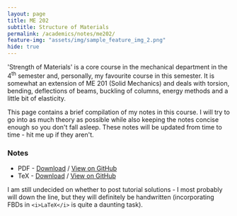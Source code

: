 ```yaml
---
layout: page
title: ME 202
subtitle: Structure of Materials
permalink: /academics/notes/me202/
feature-img: "assets/img/sample_feature_img_2.png"
hide: true
---
```

'Strength of Materials' is a core course in the mechanical department in the 4<sup>th</sup> semester and, personally, my favourite course in this semester. It is somewhat an extension of ME 201 (Solid Mechanics) and deals with torsion, bending, deflections of beams, buckling of columns, energy methods and a little bit of elasticity.

This page contains a brief compilation of my notes in this course. I will try to go into as much theory as possible while also keeping the notes concise enough so you don't fall asleep. These notes will be updated from time to time - hit me up if they aren't.

<h3>Notes</h3>

<ul>
<li>PDF - <a href="https://omprabhu31.github.io/academics/notes/me202/me202notes.pdf">Download</a> / <a href="https://github.com/omprabhu31/omprabhu31.github.io/blob/master/academics/notes/me202/me202notes.pdf">View on GitHub</a></li>
<li>TeX - <a href="https://omprabhu31.github.io/academics/notes/me202/me202notes.tex">Download</a> / <a href="https://github.com/omprabhu31/omprabhu31.github.io/blob/master/academics/notes/me202/me202notes.tex">View on GitHub</a></li>
</ul>

I am still undecided on whether to post tutorial solutions - I most probably will down the line, but they will definitely be handwritten (incorporating FBDs in `<i>LaTeX</i>` is quite a daunting task).